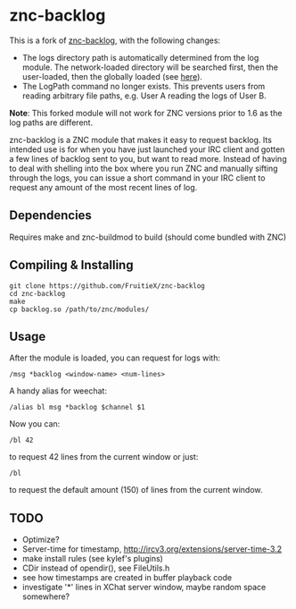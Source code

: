 znc-backlog
===========

This is a fork of [znc-backlog](https://github.com/FruitieX/znc-backlog), with the following changes:

* The logs directory path is automatically determined from the log module. The network-loaded directory will
be searched first, then the user-loaded, then the
globally loaded (see [here](https://wiki.znc.in/Log#Arguments)).
* The LogPath command no longer exists. This prevents users from reading arbitrary file paths, e.g. User A reading the logs of User B.

**Note**: This forked module will not work for ZNC versions prior to 1.6 as the log paths are different.

znc-backlog is a ZNC module that makes it easy to request backlog. Its intended
use is for when you have just launched your IRC client and gotten a few lines of
backlog sent to you, but want to read more. Instead of having to deal with
shelling into the box where you run ZNC and manually sifting through the logs,
you can issue a short command in your IRC client to request any amount of the
most recent lines of log.

Dependencies
------------

Requires make and znc-buildmod to build (should come bundled with ZNC)

Compiling & Installing
----------------------

	git clone https://github.com/FruitieX/znc-backlog
	cd znc-backlog
	make
	cp backlog.so /path/to/znc/modules/

Usage
-----

After the module is loaded, you can request for logs with:

	/msg *backlog <window-name> <num-lines>

A handy alias for weechat:

	/alias bl msg *backlog $channel $1

Now you can:

	/bl 42

to request 42 lines from the current window or just:

	/bl

to request the default amount (150) of lines from the current window.

TODO
----
- Optimize?
- Server-time for timestamp, http://ircv3.org/extensions/server-time-3.2
- make install rules (see kylef's plugins)
- CDir instead of opendir(), see FileUtils.h
- see how timestamps are created in buffer playback code
- investigate '\*' lines in XChat server window, maybe random space somewhere?

